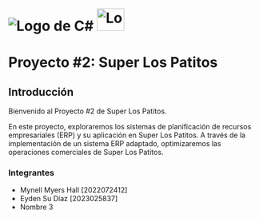# ![Logo de C#](https://skillicons.dev/icons?i=cs) <img src="https://upload.wikimedia.org/wikipedia/de/8/8c/Microsoft_SQL_Server_Logo.svg" alt="Logo de Microsoft SQL Server" width="55" height="45">

# Proyecto #2: Super Los Patitos

## Introducción

Bienvenido al Proyecto #2 de Super Los Patitos.

En este proyecto, exploraremos los sistemas de planificación de recursos empresariales (ERP) y su aplicación en Super Los Patitos. A través de la implementación de un sistema ERP adaptado, optimizaremos las operaciones comerciales de Super Los Patitos.

### Integrantes

   - Mynell Myers Hall [2022072412]
   - Eyden Su Díaz [2023025837]
   - Nombre 3
